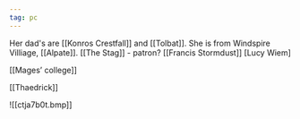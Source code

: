 ```yaml
---
tag: pc
---
```


Her dad's are [[Konros Crestfall]] and [[Tolbat]]. She is from Windspire Villiage, [[Alpate]].
[[The Stag]] - patron?
[[Francis Stormdust]]
[Lucy Wiem]

[[Mages’ college]]

[[Thaedrick]]

![[ctja7b0t.bmp]]